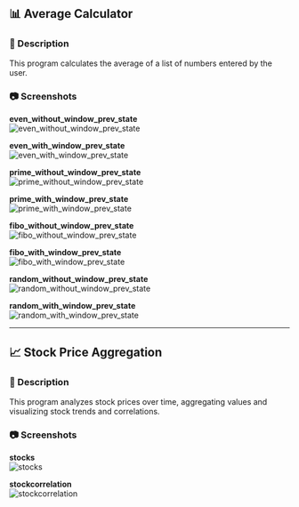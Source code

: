 ## 📊 Average Calculator

### 📝 Description
This program calculates the average of a list of numbers entered by the user. 

### 📷 Screenshots

**even_without_window_prev_state**  
![even_without_window_prev_state](https://github.com/user-attachments/assets/eb93bd62-dda0-4159-81ca-84f2c7b81d94)

**even_with_window_prev_state**  
![even_with_window_prev_state](https://github.com/user-attachments/assets/571d90f8-b296-4459-927a-2b4cde4bd322)

**prime_without_window_prev_state**  
![prime_without_window_prev_state](https://github.com/user-attachments/assets/b85fecde-bee2-4bcc-bdcb-fc853556e285)

**prime_with_window_prev_state**  
![prime_with_window_prev_state](https://github.com/user-attachments/assets/b1ec6b64-9cef-485b-81bf-f9cf0e3a7412)

**fibo_without_window_prev_state**  
![fibo_without_window_prev_state](https://github.com/user-attachments/assets/abf306e2-abb6-4ab2-9843-c21bb1127abb)

**fibo_with_window_prev_state**  
![fibo_with_window_prev_state](https://github.com/user-attachments/assets/b53812ab-c0e1-4168-9eb7-c00996a96dc3)

**random_without_window_prev_state**  
![random_without_window_prev_state](https://github.com/user-attachments/assets/9d19690d-7d77-40c9-a515-95fe1e70be64)

**random_with_window_prev_state**  
![random_with_window_prev_state](https://github.com/user-attachments/assets/4219a89c-816e-45e0-bf0e-1a6dfc3695ff)

---

## 📈 Stock Price Aggregation

### 📝 Description
This program analyzes stock prices over time, aggregating values and visualizing stock trends and correlations.

### 📷 Screenshots

**stocks**  
![stocks](https://github.com/user-attachments/assets/a3e59702-9bba-49d6-bf73-743f1f85f1fb)

**stockcorrelation**  
![stockcorrelation](https://github.com/user-attachments/assets/ea96fd64-92cb-4706-83f7-f5c534407926)
